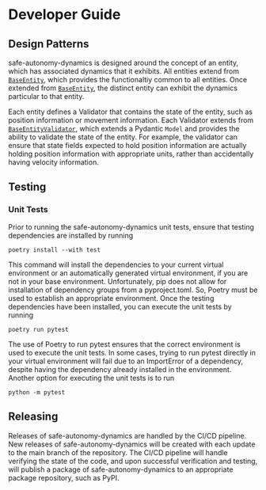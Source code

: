 # Developer Guide

## Design Patterns

safe-autonomy-dynamics is designed around the concept of an entity, which has associated dynamics that it exhibits.  All entities extend from [```BaseEntity```](api/base_models.md#safe_autonomy_dynamics.base_models.BaseEntity), which provides the functionaltiy common to all entities.  Once extended from [```BaseEntity```](api/base_models.md#safe_autonomy_dynamics.base_models.BaseEntity), the distinct entity can exhibit the dynamics particular to that entity.

Each entity defines a Validator that contains the state of the entity, such as position information or movement information.  Each Validator extends from [```BaseEntityValidator```](api/base_models.md#safe_autonomy_dynamics.base_models.BaseEntityValidator), which extends a Pydantic ```Model``` and provides the ability to validate the state of the entity.  For example, the validator can ensure that state fields expected to hold position information are actually holding position information with appropriate units, rather than accidentally having velocity information.

## Testing

### Unit Tests

Prior to running the safe-autonomy-dynamics unit tests, ensure that testing dependencies are installed by running

```shell
poetry install --with test
```

This command will install the dependencies to your current virtual environment or an automatically generated virtual environment, if you are not in your base environment.  Unfortunately, pip does not allow for installation of dependency groups from a pyproject.toml.  So, Poetry must be used to establish an appropriate environment.  Once the testing dependencies have been installed, you can execute the unit tests by running

```shell
poetry run pytest
```

The use of Poetry to run pytest ensures that the correct environment is used to execute the unit tests.  In some cases, trying to run pytest directly in your virtual environment will fail due to an ImportError of a dependency, despite having the dependency already installed in the environment.  Another option for executing the unit tests is to run

```shell
python -m pytest
```

## Releasing

Releases of safe-autonomy-dynamics are handled by the CI/CD pipeline.  New releases of safe-autonomy-dynamics will be created with each update to the main branch of the repository.  The CI/CD pipeline will handle verifying the state of the code, and upon successful verification and testing, will publish a package of safe-autonomy-dynamics to an appropriate package repository, such as PyPI.

